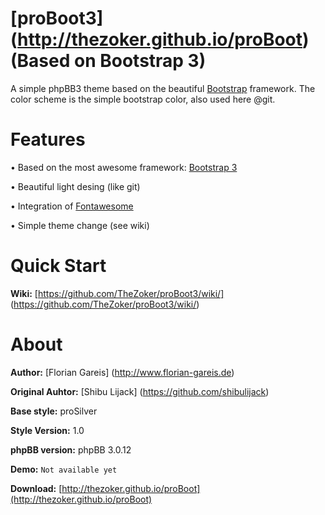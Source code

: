 [proBoot3] (http://thezoker.github.io/proBoot) (Based on Bootstrap 3)
=======

A simple phpBB3 theme based on the beautiful [Bootstrap](http://twitter.github.com/bootstrap/) framework.
The color scheme is the simple bootstrap color, also used here @git.

Features
=
• Based on the most awesome framework: [Bootstrap 3](http://twitter.github.com/bootstrap/)

• Beautiful light desing (like git)

• Integration of [Fontawesome](http://fontawesome.io/)

• Simple theme change (see wiki)


Quick Start
=
**Wiki:** [https://github.com/TheZoker/proBoot3/wiki/] (https://github.com/TheZoker/proBoot3/wiki/)

About
=
**Author:** [Florian Gareis] (http://www.florian-gareis.de)

**Original Auhtor:** [Shibu Lijack] (https://github.com/shibulijack)

**Base style:** proSilver

**Style Version:** 1.0

**phpBB version:** phpBB 3.0.12

**Demo:** `Not available yet`

**Download:** [http://thezoker.github.io/proBoot](http://thezoker.github.io/proBoot)
